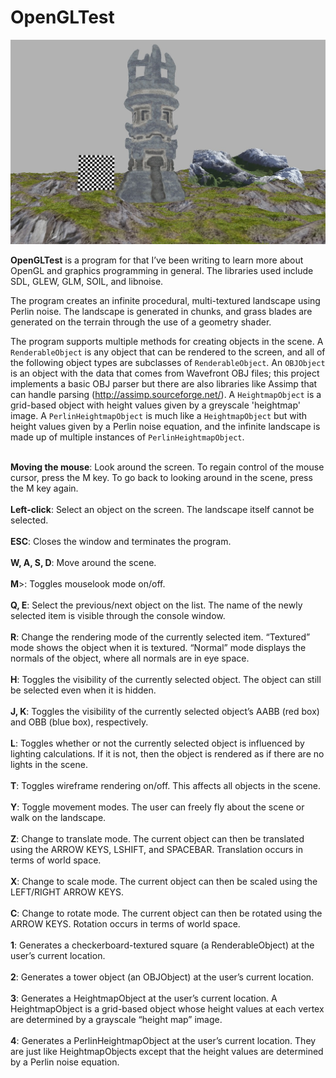 # OpenGLTest
![](https://github.com/sksharan/OpenGLTest/blob/master/OpenGLTest/photos/opengltest.jpg)

**OpenGLTest** is a program for that I’ve been writing to learn more about OpenGL and graphics programming in general. The libraries used include SDL, GLEW, GLM, SOIL, and libnoise.

The program creates an infinite procedural, multi-textured landscape using Perlin noise. The landscape is generated in chunks, and grass blades are generated on the terrain through the use of a geometry shader.

The program supports multiple methods for creating objects in the scene. A <code>RenderableObject</code> is any object that can be rendered to the screen, and all of the following object types are subclasses of <code>RenderableObject</code>. An <code>OBJObject</code> is an object with the data that comes from Wavefront OBJ files; this project implements a basic OBJ parser but there are also libraries like Assimp that can handle parsing (http://assimp.sourceforge.net/). A <code>HeightmapObject</code> is a grid-based object with height values given by a greyscale 'heightmap' image. A <code>PerlinHeightmapObject</code> is much like a <code>HeightmapObject</code> but with height values given by a Perlin noise equation, and the infinite landscape is made up of multiple instances of <code>PerlinHeightmapObject</code>. 

<br>**Moving the mouse**: Look around the screen. To regain control of the mouse cursor, press the M key. To go back to looking around in the scene, press the M key again.</br>
<br>**Left-click**: Select an object on the screen. The landscape itself cannot be selected.</br>
<br>**ESC**: Closes the window and terminates the program.</br>
<br>**W, A, S, D**: Move around the scene.</br>
<br>**M**>: Toggles mouselook mode on/off.</br>
<br>**Q, E**: Select the previous/next object on the list. The name of the newly selected item is visible through the console window.</br>
<br>**R**: Change the rendering mode of the currently selected item. “Textured” mode shows the object when it is textured. “Normal” mode displays the normals of the object, where all normals are in eye space.</br>
<br>**H**: Toggles the visibility of the currently selected object. The object can still be selected even when it is hidden.</br>
<br>**J, K**: Toggles the visibility of the currently selected object’s AABB (red box) and OBB (blue box), respectively.</br>
<br>**L**: Toggles whether or not the currently selected object is influenced by lighting calculations. If it is not, then the object is rendered as if there are no lights in the scene.</br>
<br>**T**: Toggles wireframe rendering on/off. This affects all objects in the scene.</br>
<br>**Y**: Toggle movement modes. The user can freely fly about the scene or walk on the landscape.</br>
<br>**Z**: Change to translate mode. The current object can then be translated using the ARROW KEYS, LSHIFT,
and SPACEBAR. Translation occurs in terms of world space.</br>
<br>**X**: Change to scale mode. The current object can then be scaled using the LEFT/RIGHT ARROW KEYS.</br>
<br>**C**: Change to rotate mode. The current object can then be rotated using the ARROW KEYS. Rotation 
occurs in terms of world space.</br>
<br>**1**: Generates a checkerboard-textured square (a RenderableObject) at the user’s current location.</br>
<br>**2**: Generates a tower object (an OBJObject) at the user’s current location.</br>
<br>**3**: Generates a HeightmapObject at the user’s current location. A HeightmapObject is a grid-based object
whose height values at each vertex are determined by a grayscale “height map” image.</br>
<br>**4**: Generates a PerlinHeightmapObject at the user’s current location. They are just like HeightmapObjects except that the height values are determined by a Perlin noise equation.</br>

